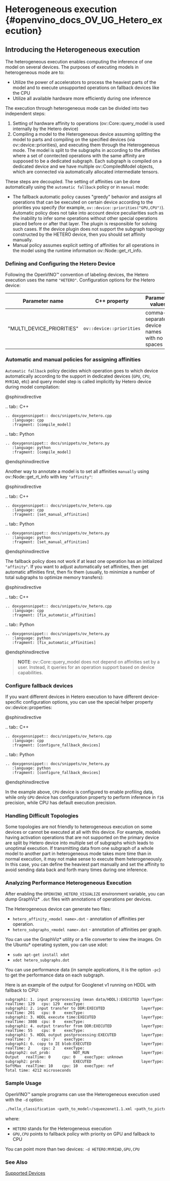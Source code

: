 # Heterogeneous execution {#openvino_docs_OV_UG_Hetero_execution}

## Introducing the Heterogeneous execution

The heterogeneous execution enables computing the inference of one model on several devices. The purposes of executing models in heterogeneous mode are to:

* Utilize the power of accelerators to process the heaviest parts of the model and to execute unsupported operations on fallback devices like the CPU
* Utilize all available hardware more efficiently during one inference

The execution through heterogeneous mode can be divided into two independent steps:

1. Setting of hardware affinity to operations (ov::Core::query_model is used internally by the Hetero device)
2. Compiling a model to the Heterogeneous device assuming splitting the model to parts and compiling on the specified devices (via ov::device::priorities), and executing them through the Heterogeneous mode. The model is split to the subgraphs in according to the affinities where a set of conntected operations with the same affinity are supposed to be a dedicated subgraph. Each subgraph is compiled on a dedicated device and we have multiple ov::CompiledModel objects, which are connected via automatically allocated intermediate tensors.

These steps are decoupled. The setting of affinities can be done automatically using the `automatic fallback` policy or in `manual` mode:

- The fallback automatic policy causes "greedy" behavior and assigns all operations that can be executed on certain device according to the priorities you specify (for example, `ov::device::priorities("GPU,CPU")`).
Automatic policy does not take into account device peculiarities such as the inability to infer some operations without other special operations placed before or after that layer. The plugin is responsible for solving such cases. If the device plugin does not support the subgraph topology constructed by the HETERO device, then you should set affinity manually.
- Manual policy assumes explicit setting of affinities for all operations in the model using the runtime information ov::Node::get_rt_info.

### Defining and Configuring the Hetero Device

Following the OpenVINO™ convention of labeling devices, the Hetero execution uses the name `"HETERO"`. Configuration options for the Hetero device:

| Parameter name | C++ property | Parameter values | Default | Description |
| -------------- | ---------------- | ---------------- | --- | --- |
| "MULTI_DEVICE_PRIORITIES" | `ov::device::priorities` | comma-separated device names with no spaces | N/A | Prioritized list of devices |

### Automatic and manual policies for assigning affinities

`Automatic fallback` policy decides which operation goes to which device automatically according to the support in dedicated devices (`GPU`, `CPU`, `MYRIAD`, etc) and query model step is called implicitly by Hetero device during model compilation:

@sphinxdirective

.. tab:: C++

    .. doxygensnippet:: docs/snippets/ov_hetero.cpp
       :language: cpp
       :fragment: [compile_model]

.. tab:: Python

    .. doxygensnippet:: docs/snippets/ov_hetero.py
       :language: python
       :fragment: [compile_model]

@endsphinxdirective

Another way to annotate a model is to set all affinities `manually` using ov::Node::get_rt_info with key `"affinity"`:

@sphinxdirective

.. tab:: C++

    .. doxygensnippet:: docs/snippets/ov_hetero.cpp
       :language: cpp
       :fragment: [set_manual_affinities]

.. tab:: Python

    .. doxygensnippet:: docs/snippets/ov_hetero.py
       :language: python
       :fragment: [set_manual_affinities]

@endsphinxdirective

The fallback policy does not work if at least one operation has an initialized `"affinity"`. If you want to adjust automatically set affinities, then get automatic affinities first, then fix them (usually, to minimize a number of total subgraphs to optimize memory transfers):

@sphinxdirective

.. tab:: C++

    .. doxygensnippet:: docs/snippets/ov_hetero.cpp
       :language: cpp
       :fragment: [fix_automatic_affinities]

.. tab:: Python

    .. doxygensnippet:: docs/snippets/ov_hetero.py
       :language: python
       :fragment: [fix_automatic_affinities]

@endsphinxdirective

> **NOTE**: ov::Core::query_model does not depend on affinities set by a user. Instead, it queries for an operation support based on device capabilities.

### Configure fallback devices
If you want different devices in Hetero execution to have different device-specific configuration options, you can use the special helper property ov::device::properties:

@sphinxdirective

.. tab:: C++

    .. doxygensnippet:: docs/snippets/ov_hetero.cpp
       :language: cpp
       :fragment: [configure_fallback_devices]

.. tab:: Python

    .. doxygensnippet:: docs/snippets/ov_hetero.py
       :language: python
       :fragment: [configure_fallback_devices]

@endsphinxdirective

In the example above, `CPU` device is configured to enable profiling data, while only `GPU` device has configuration property to perform inference in `f16` precision, while CPU has default execution precision.

### Handling Difficult Topologies

Some topologies are not friendly to heterogeneous execution on some devices or cannot be executed at all with this device.
For example, models having activation operations that are not supported on the primary device are split by Hetero device into multiple set of subgraphs which leads to unoptimal execution.
If transmitting data from one subgraph of a whole model to another part in heterogeneous mode takes more time than in normal execution, it may not make sense to execute them heterogeneously.
In this case, you can define the heaviest part manually and set the affinity to avoid sending data back and forth many times during one inference.

### Analyzing Performance Heterogeneous Execution
After enabling the <code>OPENVINO_HETERO_VISUALIZE</code> environment variable, you can dump GraphViz* `.dot` files with annotations of operations per devices.

The Heterogeneous device can generate two files:

* `hetero_affinity_<model name>.dot` - annotation of affinities per operation.
* `hetero_subgraphs_<model name>.dot` - annotation of affinities per graph.

You can use the GraphViz* utility or a file converter to view the images. On the Ubuntu* operating system, you can use xdot:

* `sudo apt-get install xdot`
* `xdot hetero_subgraphs.dot`

You can use performance data (in sample applications, it is the option `-pc`) to get the performance data on each subgraph.

Here is an example of the output for Googlenet v1 running on HDDL with fallback to CPU:

```
subgraph1: 1. input preprocessing (mean data/HDDL):EXECUTED layerType:          realTime: 129   cpu: 129  execType:
subgraph1: 2. input transfer to DDR:EXECUTED                layerType:          realTime: 201   cpu: 0    execType:
subgraph1: 3. HDDL execute time:EXECUTED                    layerType:          realTime: 3808  cpu: 0    execType:
subgraph1: 4. output transfer from DDR:EXECUTED             layerType:          realTime: 55    cpu: 0    execType:
subgraph1: 5. HDDL output postprocessing:EXECUTED           layerType:          realTime: 7     cpu: 7    execType:
subgraph1: 6. copy to IE blob:EXECUTED                      layerType:          realTime: 2     cpu: 2    execType:
subgraph2: out_prob:          NOT_RUN                       layerType: Output   realTime: 0     cpu: 0    execType: unknown
subgraph2: prob:              EXECUTED                      layerType: SoftMax  realTime: 10    cpu: 10   execType: ref
Total time: 4212 microseconds
```
### Sample Usage

OpenVINO™ sample programs can use the Heterogeneous execution used with the `-d` option:

```sh
./hello_classification <path_to_model>/squeezenet1.1.xml <path_to_pictures>/picture.jpg HETERO:GPU,CPU
```
where:
- `HETERO` stands for the Heterogeneous execution
- `GPU,CPU` points to fallback policy with priority on GPU and fallback to CPU

You can point more than two devices: `-d HETERO:MYRIAD,GPU,CPU`

### See Also
[Supported Devices](supported_plugins/Supported_Devices.md)
